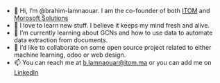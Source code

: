 - 👋 Hi, I’m @brahim-lamnaouar. I am the co-founder of both [ITOM](https://www.linkedin.com/company/itomm/) and [Morosoft Solutions](https://www.linkedin.com/company/morosoft-solutions)
- 👀 I love to learn new stuff. I believe it keeps my mind fresh and alive.
- 🌱 I’m currently learning about GCNs and how to use data to automate data extraction from documents.
- 💞️ I’d like to collaborate on some open source project related to either machine learning, odoo or web design.
- 📫 You can reach me at [b.lamnaouar@itom.ma](mailto:b.lamnaouar@itom.ma) or you can add me on [LinkedIn](https://www.linkedin.com/in/brahimlamnaouar/)

<!---
brahim-lamnaouar/brahim-lamnaouar is a ✨ special ✨ repository because its `README.md` (this file) appears on your GitHub profile.
You can click the Preview link to take a look at your changes.
--->
